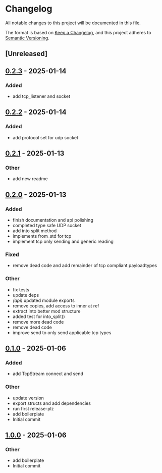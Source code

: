 # Changelog

All notable changes to this project will be documented in this file.

The format is based on [Keep a Changelog](https://keepachangelog.com/en/1.0.0/),
and this project adheres to [Semantic Versioning](https://semver.org/spec/v2.0.0.html).

## [Unreleased]

## [0.2.3](https://github.com/samp-reston/doip-sockets/compare/v0.2.2...v0.2.3) - 2025-01-14

### Added

- add tcp_listener and socket

## [0.2.2](https://github.com/samp-reston/doip-sockets/compare/v0.2.1...v0.2.2) - 2025-01-14

### Added

- add protocol set for udp socket

## [0.2.1](https://github.com/samp-reston/doip-sockets/compare/v0.2.0...v0.2.1) - 2025-01-13

### Other

- add new readme

## [0.2.0](https://github.com/samp-reston/doip-sockets/compare/v0.1.0...v0.2.0) - 2025-01-13

### Added

- finish documentation and api polishing
- completed type safe UDP socket
- add into split method
- implements from_std for tcp
- implement tcp only sending and generic reading

### Fixed

- remove dead code and add remainder of tcp compliant payloadtypes

### Other

- fix tests
- update deps
- *(api)* updated module exports
- remove copies, add access to inner at ref
- extract into better mod structure
- added test for into_split()
- remove more dead code
- remove dead code
- improve send to only send applicable tcp types

## [0.1.0](https://github.com/samp-reston/doip-sockets/releases/tag/v0.1.0) - 2025-01-06

### Added

- add TcpStream connect and send

### Other

- update version
- export structs and add dependencies
- run first release-plz
- add boilerplate
- Initial commit

## [1.0.0](https://github.com/samp-reston/doip-sockets/releases/tag/v1.0.0) - 2025-01-06

### Other

- add boilerplate
- Initial commit
